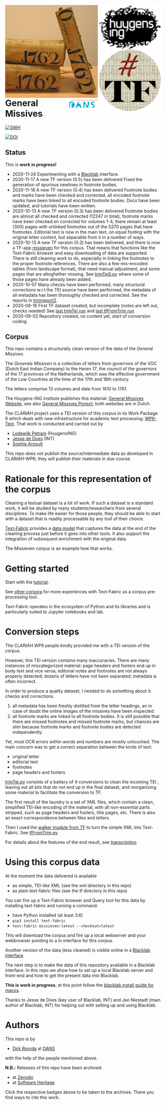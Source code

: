 <div>
<img src="docs/images/logo.png" align="left" width="300"/>
<img src="docs/images/huygenslogo.png" align="right" width="200"/>
<img src="docs/images/tf.png" align="right" width="200"/>
<img src="docs/images/dans.png" align="right" width="100"/>
</div>

# General Missives

[![SWH](https://archive.softwareheritage.org/badge/origin/https://github.com/Nino-cunei/oldassyrian/)](https://archive.softwareheritage.org/browse/origin/?origin_url=https://github.com/Dans-labs/clariah-gm)

[![DOI](https://zenodo.org/badge/292204502.svg)](https://zenodo.org/badge/latestdoi/292204502)


Status
------

This is **work in progress!**

*   2020-11-24 Experimenting with a [Blacklab](http://inl.github.io/BlackLab/index.html) interface.
*   2020-11-17 A new TF version (0.5) has been delivered
    Fixed the generation of spurious newlines in footnote bodies.
*   2020-11-16 A new TF version (0.4) has been delivered
    Footnote bodies and marks have been checked and corrected, all encoded footnote marks
    have been linked to all encoded footnote bodies.
    Docs have been updated, and tutorials have been written.
*   2020-10-13 A new TF version (0.3) has been delivered
    Footnote bodies are almost all checked and corrected (12247 in total),
    footnote marks have been checked
    en corrected for volumes 1-4, there remain at least (300) pages with unlinked footnotes
    out of the 5270 pages that have footnotes.
    Editorial text is now in the main text, on equal footing with the original letter content,
    but separable from it in a number of ways.
*   2020-10-13 A new TF version (0.2) has been delivered, and there is now a TF-app
    [missieven](https://github.com/annotation/app-missieven) for this corpus.
    That means that functions like the Text-Fabric browser and easy downloading of data are supported.
    There is still cleaning work to do, especially in linking the footnotes to the proper
    footnote references.
    There are also a few mis-encoded tables (from landscape format), that need manual adjustment,
    and some pages that are altoghether missing.
    See [trimTei0.py](https://github.com/Dans-labs/clariah-gm/blob/master/programs/trimTei0.py) where some of those
    pages have already been added.
*   2020-10-07 Many checks have been performed, many structural corrections
    w.r.t the TEI source have been performed,
    the metadata of all metadata has been thoroughly checked and corrected.
    See the reports in
    [trimreport2](trimreport2).
*   2020-09-16 First TF dataset created, but incomplete (notes are left out, checks needed)
    See 
    [last trimTei run](log-trimTei.txt)
    and
    [last tfFromTrim run](log-tfFromTrim.txt)
*   2020-09-02 Repository created, no content yet, start of conversion coding.

Corpus
------

This repo contains a structurally clean version of the data of the *General Missives*.

The *Generale Missiven* is a collection of letters from governors of the
VOC (Dutch East Indian Company) to
the *Heren 17*, the council of the governors of the 17 provinces of the Netherlands,
which was the effective
government of the Low Countries at the time of the 17th and 18th century.

The letters comprise 13 volumes and date from 1610 to 1761.

The Huygens-ING institute publishes this material:
[General Missives Website](http://resources.huygens.knaw.nl/retroboeken/generalemissiven/#page=0&accessor=toc&view=homePane),
see also
[General Missives Project](http://resources.huygens.knaw.nl/vocgeneralemissiven);
both websites are in Dutch.

The CLARIAH project uses a TEI version of this corpus in its Work Package 6 which deals with
new infrastructure for academic text processing:
[WP6-Text](https://www.clariah.nl/en/work-packages/focus-areas/text?layout=blog).
That work is conducted and carried out by

* [Lodewijk Petram](https://www.lodewijkpetram.nl) (HuygensING)
* [Jesse de Does](https://www.researchgate.net/profile/Jesse_De_Does) (INT)
* [Sophie Arnoult](http://www.illc.uva.nl/People/person/3601/Ir-Sophie-Arnoult)

This repo does not publish the source/intermediate data as developed in CLARIAH-WP6;
they will publish their materials in due course.

# Rationale for this representation of the corpus

Cleaning a textual dataset is a lot of work.
If such a dataset is a standard work, it will be studied by many students/researchers from several
disciplines. 
To make life easier for those people, they should be able to start with a dataset that is readily
processable by any tool of their choice.

[Text-Fabric](https://github.com/annotation/text-fabric)
provides a
[data model](https://annotation.github.io/text-fabric/about/datamodel.html#gsc.tab=0)
that captures the data at the end of the cleaning process just
before it goes into other tools.
It also support the integration of subsequent enrichment with the original data.

The Missieven corpus is an example how that works.

# Getting started

Start with the
[tutorial](https://nbviewer.jupyter.org/github/annotation/tutorials/blob/master/generalmissives/start.ipynb).

See
[other corpora](https://annotation.github.io/text-fabric/about/corpora.html#gsc.tab=0)
for more experiences with Text-Fabric as a corpus pre-processing tool.

Text-Fabric operates in the ecosystem of Python and its libraries
and is particularly suited to Jupyter notebooks and lab.

# Conversion steps

The CLARIAH WP6 people kindly provided me with a TEI version of the corpus.

However, this TEI version contains many inaccuracies.
There are many instances of miscategorized material:
page headers and footers end up in body text and vice versa;
editorial notes and footnotes are not always properly detected; dozens of letters have not been separated;
metadata is often incorrect.

In order to produce a quality dataset, I needed to do something about it: checks and corrections.

1. all metadata has been freshly distilled from the letter headings, an in case of doubt the
   online images of the missives have been inspected.
2. all footnote marks are linked to all footnote bodies.
   It is still possible that there are missed footnotes and missed footnote marks,
   but chances are slim because footnote marks and footnote bodies are detected
   independently.

Yet, most OCR errors within words and numbers are mostly untouched.
The main concern was to get a correct separation between the kinds of text:

* original letter
* editorial text
* footnotes
* page headers and footers

[trimTei.py](https://github.com/Dans-labs/clariah-gm/blob/master/programs/trimTei.py)
consists of a battery of 4 conversions to clean the incoming TEI ,
leaving out all bits that do not end up in the final dataset,
and reorganizing some material to facilitate the conversion to TF.

The first result of the laundry is a set of XML files, which contain a clean, simplified TEI-like
encoding of the material, with all non-essential parts stripped, such as page headers and footers,
title pages, etc.
There is also an exact correspondence between files and letters.

Then I used the
[walker module from TF](https://annotation.github.io/text-fabric/convert/walker.html#gsc.tab=0)
to turn the simple XML into Text-Fabric.
See
[tfFromTrim.py](https://github.com/Dans-labs/clariah-gm/blob/master/programs/tfFromTrim.py).

For details about the features of the end result, see 
[transcription](docs/transcription.md)

# Using this corpus data

At the moment the data delivered is available

* as simple, TEI-like XML (see the xml directory in this repo)
* as plain text-fabric files (see the tf directory in this repo)

You can fire up a Text-Fabric browser and Query tool for this data by installing text-fabric and running
a command:

* have Python installed (at least 3.6)
* `pip3 install text-fabric`
* `text-fabric missieven:latest --checkout=latest`

This will download the corpus and fire up a local webserver and your webbrowser pointing to a in interface
for this corpus.

Another version of the data (less cleaned) is visible online in a
[Blacklab interface ](http://corpora.ato.ivdnt.org/corpus-frontend/Missiven/search/)

The next step is to make the data of this repository available in a Blacklab interface.
In this repo we show how to set up a local Blacklab server and front-end and how to get the
present data into Blacklab.

**This is work in progress**, at this point follow the
[blacklab install guide for macos](https://github.com/Dans-labs/clariah-gm/blob/master/blacklab/install.md).

Thanks to Jesse de Does (key user of Blacklab, INT) and
Jan Niestadt (main author of Blacklab, INT) for helping out with setting up and using Blacklab.

# Authors

This repo is by

*   [Dirk Roorda](https://pure.knaw.nl/portal/en/persons/dirk-roorda) at
    [DANS](https://www.dans.knaw.nl)

with the help of the people mentioned above.

**N.B.:** Releases of this repo have been archived:

* at [Zenodo](https://zenodo.org)
* at [Software Heritage](https://archive.softwareheritage.org)

Click the respective badges above to be taken to the archives.
There you find ways to cite this work.
